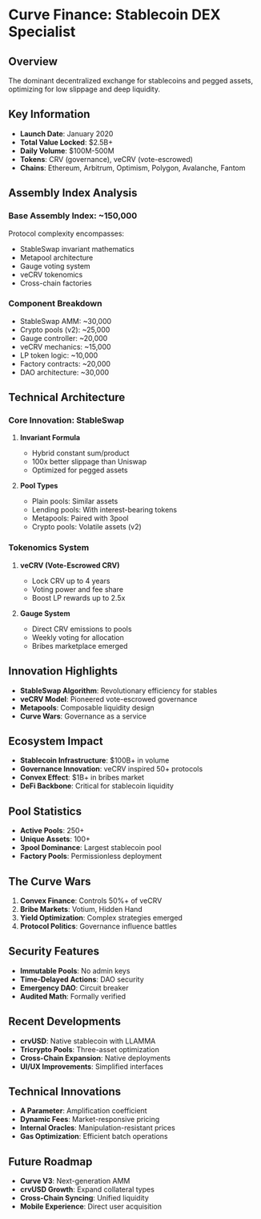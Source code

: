# Curve Finance: Stablecoin DEX Specialist

## Overview
The dominant decentralized exchange for stablecoins and pegged assets, optimizing for low slippage and deep liquidity.

## Key Information
- **Launch Date**: January 2020
- **Total Value Locked**: $2.5B+
- **Daily Volume**: $100M-500M
- **Tokens**: CRV (governance), veCRV (vote-escrowed)
- **Chains**: Ethereum, Arbitrum, Optimism, Polygon, Avalanche, Fantom

## Assembly Index Analysis

### Base Assembly Index: ~150,000
Protocol complexity encompasses:
- StableSwap invariant mathematics
- Metapool architecture
- Gauge voting system
- veCRV tokenomics
- Cross-chain factories

### Component Breakdown
- StableSwap AMM: ~30,000
- Crypto pools (v2): ~25,000
- Gauge controller: ~20,000
- veCRV mechanics: ~15,000
- LP token logic: ~10,000
- Factory contracts: ~20,000
- DAO architecture: ~30,000

## Technical Architecture

### Core Innovation: StableSwap
1. **Invariant Formula**
   - Hybrid constant sum/product
   - 100x better slippage than Uniswap
   - Optimized for pegged assets

2. **Pool Types**
   - Plain pools: Similar assets
   - Lending pools: With interest-bearing tokens
   - Metapools: Paired with 3pool
   - Crypto pools: Volatile assets (v2)

### Tokenomics System
1. **veCRV (Vote-Escrowed CRV)**
   - Lock CRV up to 4 years
   - Voting power and fee share
   - Boost LP rewards up to 2.5x

2. **Gauge System**
   - Direct CRV emissions to pools
   - Weekly voting for allocation
   - Bribes marketplace emerged

## Innovation Highlights
- **StableSwap Algorithm**: Revolutionary efficiency for stables
- **veCRV Model**: Pioneered vote-escrowed governance
- **Metapools**: Composable liquidity design
- **Curve Wars**: Governance as a service

## Ecosystem Impact
- **Stablecoin Infrastructure**: $100B+ in volume
- **Governance Innovation**: veCRV inspired 50+ protocols
- **Convex Effect**: $1B+ in bribes market
- **DeFi Backbone**: Critical for stablecoin liquidity

## Pool Statistics
- **Active Pools**: 250+
- **Unique Assets**: 100+
- **3pool Dominance**: Largest stablecoin pool
- **Factory Pools**: Permissionless deployment

## The Curve Wars
1. **Convex Finance**: Controls 50%+ of veCRV
2. **Bribe Markets**: Votium, Hidden Hand
3. **Yield Optimization**: Complex strategies emerged
4. **Protocol Politics**: Governance influence battles

## Security Features
- **Immutable Pools**: No admin keys
- **Time-Delayed Actions**: DAO security
- **Emergency DAO**: Circuit breaker
- **Audited Math**: Formally verified

## Recent Developments
- **crvUSD**: Native stablecoin with LLAMMA
- **Tricrypto Pools**: Three-asset optimization
- **Cross-Chain Expansion**: Native deployments
- **UI/UX Improvements**: Simplified interfaces

## Technical Innovations
- **A Parameter**: Amplification coefficient
- **Dynamic Fees**: Market-responsive pricing
- **Internal Oracles**: Manipulation-resistant prices
- **Gas Optimization**: Efficient batch operations

## Future Roadmap
- **Curve V3**: Next-generation AMM
- **crvUSD Growth**: Expand collateral types
- **Cross-Chain Syncing**: Unified liquidity
- **Mobile Experience**: Direct user acquisition